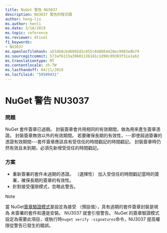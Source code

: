 ```yaml
---
title: NuGet 警告 NU3037
description: NU3037 警告的程式碼
author: heng-liu
ms.author: henli
ms.date: 3/18/2019
ms.topic: reference
ms.reviewer: dtivel
f1_keywords:
- NU3037
ms.openlocfilehash: a53db8cbd6892d2c855c8d8864420ec9983e8b79
ms.sourcegitcommit: 573af6133a39601136181c1d98c09303f51a1ab2
ms.translationtype: MT
ms.contentlocale: zh-TW
ms.lasthandoff: 04/11/2019
ms.locfileid: "59509431"
---
```

# <a name="nuget-warning-nu3037"></a>NuGet 警告 NU3037

### <a name="issue"></a>問題

NuGet 套件簽章已過期。
封裝簽章會共用相同的有效期間，做為用來產生簽章憑證。 封裝簽章無效以外的有效期間。
若要確保長期的有效性，---即使超過簽署的憑證有效期間---套件簽章應該具有受信任的時間戳記的時間戳記。 封裝簽章時仍然有效且未到期，必須先新增受信任的時間戳記。


### <a name="solution"></a>方案

* 重新簽署的套件未過期的憑證。 （選擇性） 加入受信任的時間戳記當時的簽署，確保長期的簽章的有效性。
* 針對接受僅限模式，忽略此警告。

> [!Note]
> 當 NuGet[簽章驗證模式](https://docs.microsoft.com/en-us/nuget/consume-packages/installing-signed-packages#configure-package-signature-requirements)是設定為接受 （預設值），具有過期的套件簽章封裝是視為 未簽署的套件和還是安裝。 NU3037 就會引發警告。 NuGet 的簽章驗證模式設定為需要此項目，或執行時`nuget verify -signatures`命令，NU3037 提高權限從警告已發生的錯誤。 